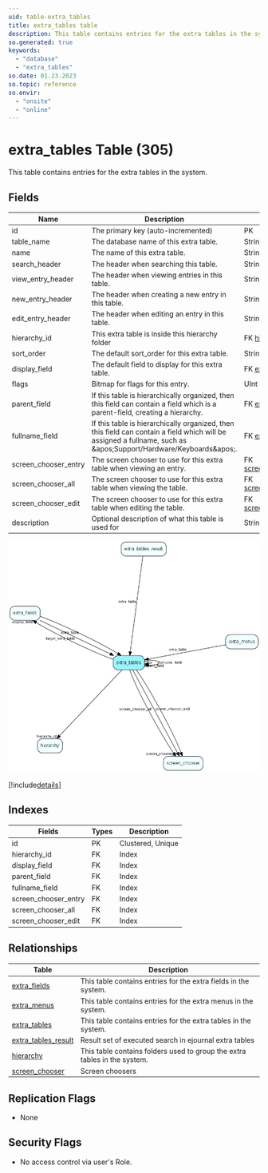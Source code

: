 ```yaml
---
uid: table-extra_tables
title: extra_tables table
description: This table contains entries for the extra tables in the system.
so.generated: true
keywords:
  - "database"
  - "extra_tables"
so.date: 01.23.2023
so.topic: reference
so.envir:
  - "onsite"
  - "online"
---
```


# extra\_tables Table (305)

This table contains entries for the extra tables in the system.

## Fields

| Name | Description | Type | Null |
|------|-------------|------|:----:|
|id|The primary key (auto-incremented)|PK| |
|table\_name|The database name of this extra table.|String(64)|&#x25CF;|
|name|The name of this extra table.|String(128)|&#x25CF;|
|search\_header|The header when searching this table.|String(255)|&#x25CF;|
|view\_entry\_header|The header when viewing entries in this table.|String(255)|&#x25CF;|
|new\_entry\_header|The header when creating a new entry in this table.|String(255)|&#x25CF;|
|edit\_entry\_header|The header when editing an entry in this table.|String(255)|&#x25CF;|
|hierarchy\_id|This extra table is inside this hierarchy folder|FK [hierarchy](hierarchy.md)| |
|sort\_order|The default sort_order for this extra table.|String(255)|&#x25CF;|
|display\_field|The default field to display for this extra table.|FK [extra_fields](extra-fields.md)|&#x25CF;|
|flags|Bitmap for flags for this entry.|UInt|&#x25CF;|
|parent\_field|If this table is hierarchically organized, then this field can contain a field which is a parent-field, creating a hierarchy.|FK [extra_tables](extra-tables.md)|&#x25CF;|
|fullname\_field|If this table is hierarchically organized, then this field can contain a field which will be assigned a fullname, such as &amp;apos;Support/Hardware/Keyboards&amp;apos;.|FK [extra_tables](extra-tables.md)|&#x25CF;|
|screen\_chooser\_entry|The screen chooser to use for this extra table when viewing an entry.|FK [screen_chooser](screen-chooser.md)|&#x25CF;|
|screen\_chooser\_all|The screen chooser to use for this extra table when viewing the table.|FK [screen_chooser](screen-chooser.md)|&#x25CF;|
|screen\_chooser\_edit|The screen chooser to use for this extra table when editing the table.|FK [screen_chooser](screen-chooser.md)|&#x25CF;|
|description|Optional description of what this table is used for|String(2047)|&#x25CF;|


![extra_tables table relationship diagram](./media/extra_tables.png)

[!include[details](./includes/extra-tables.md)]

## Indexes

| Fields | Types | Description |
|--------|-------|-------------|
|id |PK |Clustered, Unique |
|hierarchy\_id |FK |Index |
|display\_field |FK |Index |
|parent\_field |FK |Index |
|fullname\_field |FK |Index |
|screen\_chooser\_entry |FK |Index |
|screen\_chooser\_all |FK |Index |
|screen\_chooser\_edit |FK |Index |

## Relationships

| Table|  Description |
|------|-------------|
|[extra\_fields](extra-fields.md)  |This table contains entries for the extra fields in the system. |
|[extra\_menus](extra-menus.md)  |This table contains entries for the extra menus in the system. |
|[extra\_tables](extra-tables.md)  |This table contains entries for the extra tables in the system. |
|[extra\_tables\_result](extra-tables-result.md)  |Result set of executed search in ejournal extra tables |
|[hierarchy](hierarchy.md)  |This table contains folders used to group the extra tables in the system. |
|[screen\_chooser](screen-chooser.md)  |Screen choosers |


## Replication Flags

* None

## Security Flags

* No access control via user's Role.

